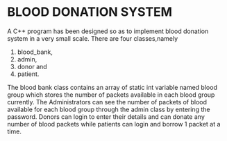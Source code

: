 # BLOOD DONATION SYSTEM

A C++ program has been designed so as to implement blood donation system in a very small scale.
There are four classes,namely 
1. blood_bank, 
2. admin, 
3. donor and 
4. patient.

The blood bank class contains an array of static int variable named blood group which stores the number of packets available in each blood group currently.
The Administrators can see the number of packets of blood available for each blood group through the admin class by entering the password.
Donors can login to enter their details and can donate any number of blood packets while patients can login and borrow 1 packet at a time.
